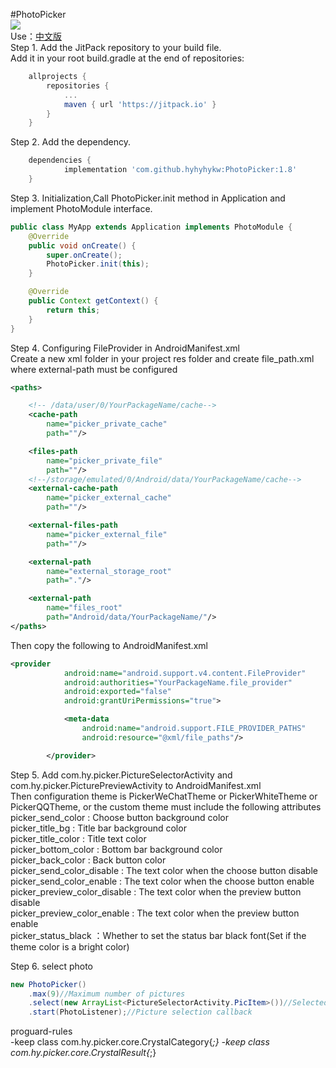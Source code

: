 #PhotoPicker<br>
[![](https://jitpack.io/v/hyhyhykw/photopicker.svg)](https://jitpack.io/#hyhyhykw/photopicker)<br>
Use：[中文版](README.md)<br>
Step 1. Add the JitPack repository to your build file.<br>
Add it in your root build.gradle at the end of repositories:
```gradle
	allprojects {
		repositories {
			...
			maven { url 'https://jitpack.io' }
		}
	}
```

Step 2. Add the dependency.
```gradle
	dependencies {
	        implementation 'com.github.hyhyhykw:PhotoPicker:1.8'
	}
```

Step 3. Initialization,Call PhotoPicker.init method in Application and implement PhotoModule interface.
```Java
public class MyApp extends Application implements PhotoModule {
    @Override
    public void onCreate() {
        super.onCreate();
        PhotoPicker.init(this);
    }

    @Override
    public Context getContext() {
        return this;
    }
}
```

Step 4. Configuring FileProvider in AndroidManifest.xml<br>
Create a new xml folder in your project res folder and create file_path.xml where external-path must be configured
```xml
<paths>

    <!-- /data/user/0/YourPackageName/cache-->
    <cache-path
        name="picker_private_cache"
        path=""/>

    <files-path
        name="picker_private_file"
        path=""/>
    <!--/storage/emulated/0/Android/data/YourPackageName/cache-->
    <external-cache-path
        name="picker_external_cache"
        path=""/>

    <external-files-path
        name="picker_external_file"
        path=""/>

    <external-path
        name="external_storage_root"
        path="."/>

    <external-path
        name="files_root"
        path="Android/data/YourPackageName/"/>
</paths>
```

Then copy the following to AndroidManifest.xml
```xml
<provider
            android:name="android.support.v4.content.FileProvider"
            android:authorities="YourPackageName.file_provider"
            android:exported="false"
            android:grantUriPermissions="true">

            <meta-data
                android:name="android.support.FILE_PROVIDER_PATHS"
                android:resource="@xml/file_paths"/>

        </provider>
```

Step 5. Add com.hy.picker.PictureSelectorActivity and com.hy.picker.PicturePreviewActivity to AndroidManifest.xml<br>
Then configuration theme is PickerWeChatTheme or PickerWhiteTheme or PickerQQTheme, or the custom theme must include the following attributes<br>
picker_send_color : Choose button background color<br>
picker_title_bg : Title bar background color<br>
picker_title_color : Title text color<br>
picker_bottom_color : Bottom bar background color<br>
picker_back_color : Back button color<br>
picker_send_color_disable :  The text color when the choose button disable<br>
picker_send_color_enable : The text color when the choose button enable<br>
picker_preview_color_disable : The text color when the preview button disable<br>
picker_preview_color_enable : The text color when the preview button enable<br>
picker_status_black ：Whether to set the status bar black font(Set if the theme color is a bright color)

Step 6. select photo
```Java
new PhotoPicker()
    .max(9)//Maximum number of pictures
    .select(new ArrayList<PictureSelectorActivity.PicItem>())//Selected image
    .start(PhotoListener);//Picture selection callback
```

proguard-rules<br>
-keep class com.hy.picker.core.CrystalCategory{*;}
-keep class com.hy.picker.core.CrystalResult{*;}
